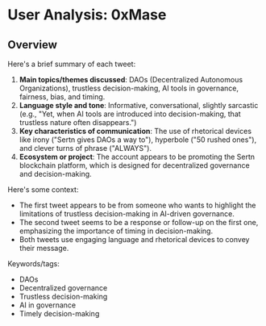 # User Analysis: 0xMase

## Overview

Here's a brief summary of each tweet:

1. **Main topics/themes discussed**: DAOs (Decentralized Autonomous Organizations), trustless decision-making, AI tools in governance, fairness, bias, and timing.
2. **Language style and tone**: Informative, conversational, slightly sarcastic (e.g., "Yet, when AI tools are introduced into decision-making, that trustless nature often disappears.")
3. **Key characteristics of communication**: The use of rhetorical devices like irony ("Sertn gives DAOs a way to"), hyperbole ("50 rushed ones"), and clever turns of phrase ("ALWAYS").
4. **Ecosystem or project**: The account appears to be promoting the Sertn blockchain platform, which is designed for decentralized governance and decision-making.

Here's some context:

* The first tweet appears to be from someone who wants to highlight the limitations of trustless decision-making in AI-driven governance.
* The second tweet seems to be a response or follow-up on the first one, emphasizing the importance of timing in decision-making.
* Both tweets use engaging language and rhetorical devices to convey their message.

Keywords/tags:

* DAOs
* Decentralized governance
* Trustless decision-making
* AI in governance
* Timely decision-making